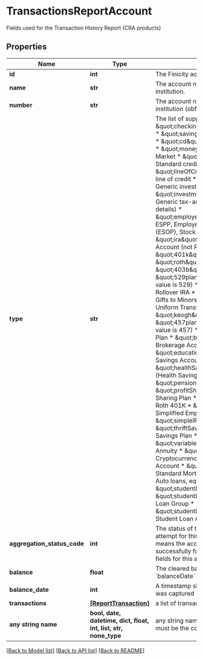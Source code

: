 # TransactionsReportAccount

Fields used for the Transaction History Report (CRA products)

## Properties
Name | Type | Description | Notes
------------ | ------------- | ------------- | -------------
**id** | **int** | The Finicity account ID | [optional] 
**name** | **str** | The account name from the financial institution. | [optional] 
**number** | **str** | The account number from the financial institution (obfuscated) | [optional] 
**type** | **str** | The list of supported account types. * \&quot;checking\&quot;: Standard checking * \&quot;savings\&quot;: Standard savings * \&quot;cd\&quot;: Certificates of deposit * \&quot;moneyMarket\&quot;: Money Market * \&quot;creditCard\&quot;: Standard credit cards * \&quot;lineOfCredit\&quot;: Home equity, line of credit * \&quot;investment\&quot;: Generic investment (no details) * \&quot;investmentTaxDeferred\&quot;: Generic tax-advantaged investment (no details) * \&quot;employeeStockPurchasePlan\&quot;: ESPP, Employee Stock Ownership Plans (ESOP), Stock Purchase Plans * \&quot;ira\&quot;: Individual Retirement Account (not Rollover or Roth) * \&quot;401k\&quot;: 401K Plan * \&quot;roth\&quot;: Roth IRA, Roth 401K * \&quot;403b\&quot;: 403B Plan * \&quot;529plan\&quot;: 529 Plan (True value is 529) * \&quot;rollover\&quot;: Rollover IRA * \&quot;ugma\&quot;: Uniform Gifts to Minors Act * \&quot;utma\&quot;: Uniform Transfers to Minors Act * \&quot;keogh\&quot;: Keogh Plan * \&quot;457plan\&quot;: 457 Plan (True value is 457) * \&quot;401a\&quot;: 401A Plan * \&quot;brokerageAccount\&quot;: Brokerage Account * \&quot;educationSavings\&quot;: Education Savings Account that is not a 529 * \&quot;healthSavingsAccount\&quot;: HSA (Health Savings Accounts) * \&quot;pension\&quot;: Pension * \&quot;profitSharingPlan\&quot;: Profit Sharing Plan * \&quot;roth401k\&quot;: Roth 401K * \&quot;sepIRA\&quot;: Simplified Employee Pension IRA * \&quot;simpleIRA\&quot;: Simple IRA * \&quot;thriftSavingsPlan\&quot;: Thrift Savings Plan * \&quot;variableAnnuity\&quot;: Variable Annuity * \&quot;cryptocurrency\&quot;: Cryptocurrency Wallet, Cryptocurrency Account * \&quot;mortgage\&quot;: Standard Mortgages * \&quot;loan\&quot;: Auto loans, equity loans, other loans * \&quot;studentLoan\&quot;: Student Loan * \&quot;studentLoanGroup\&quot;: Student Loan Group * \&quot;studentLoanAccount\&quot;: Student Loan Account | [optional] 
**aggregation_status_code** | **int** | The status of the most recent aggregation attempt for this account. Note: non-zero means the account was not accessed successfully for this report, and additional fields for this account may not be reliable. | [optional] 
**balance** | **float** | The cleared balance of the account as-of &#x60;balanceDate&#x60; | [optional] 
**balance_date** | **int** | A timestamp showing when the balance was captured | [optional] 
**transactions** | [**[ReportTransaction]**](ReportTransaction.md) | a list of transaction records | [optional] 
**any string name** | **bool, date, datetime, dict, float, int, list, str, none_type** | any string name can be used but the value must be the correct type | [optional]

[[Back to Model list]](../README.md#documentation-for-models) [[Back to API list]](../README.md#documentation-for-api-endpoints) [[Back to README]](../README.md)


